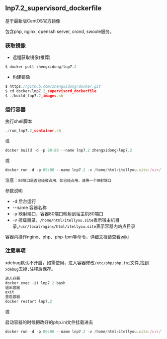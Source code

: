 
## lnp7.2_supervisord_dockerfile

基于最新版CentOS官方镜像

包含php, nginx, openssh server, crond, swoole服务。

### 获取镜像

* 远程获取镜像(推荐)
```js
$ docker pull zhengxidong/lnp7.2
```
* 构建镜像
```js
$ https://github.com/zhengxidong/docker.git
$ cd docker/lnp7.2_supervisord_dockerfile
$ ./build_lnp7.2_images.sh
```

### 运行容器

执行shell脚本
```js
./run_lnp7.2_container.sh
```
或
```js
docker build -d -p 80:80 --name lnp7.2 zhengxidong/lnp7.2
```
或
```js
docker run -d -p 80:80 --name lnp7.2 -v /home/html/itellyou.site:/usr/local/nginx/html/itellyou.site zhengxidong/lnp7.2
```
注意：`80端口是否已经被占用，如已经占用，请换一个映射端口`

参数说明
* -d 后台运行
* --name 容器名称
* -p 映射端口，容器80端口映射到宿主机80端口
* -v 挂载目录，`/home/html/itellyou.site`表示宿主机目录,`/usr/local/nginx/html/itellyou.site`表示容器内站点目录

容器内操作nginx、php、php-fpm等命令，详细文档请查看[wiki](https://github.com/zhengxidong/docker-dev/wiki)

### 注意事项

xdebug默认不开启，如需使用，进入容器修改`/etc/php/php.ini`文件,找到`xdebug`去掉`;`注释后保存。
```js
进入容器
docker exec -it lnp7.2 bash
退出容器
exit
重启容器
docker restart lnp7.2
```
或

启动容器的时候把改好的php.ini文件挂载进去
```js
docker run -d -p 80:80 --name lnp7.2 -v /home/html/itellyou.site:/usr/local/nginx/html/itellyou.site -v /home/html/php/php.ini:/etc/php/php.ini zhengxidong/lnp7.2
```


